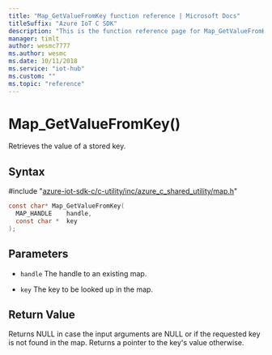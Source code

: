 ```yaml
---                             
title: "Map_GetValueFromKey function reference | Microsoft Docs" 
titleSuffix: "Azure IoT C SDK"            
description: "This is the function reference page for Map_GetValueFromKey() in the Azure IoT C SDK. This SDK is used with the Azure IoT Hub and Azure IoT Hub Device Provisioning Service"            
manager: timlt                 
author: wesmc7777              
ms.author: wesmc               
ms.date: 10/11/2018                    
ms.service: "iot-hub"             
ms.custom: ""                
ms.topic: "reference"        
---                            
```


# Map_GetValueFromKey()

Retrieves the value of a stored key.

## Syntax

\#include "[azure-iot-sdk-c/c-utility/inc/azure_c_shared_utility/map.h](../map-h.md)"  
```C
const char* Map_GetValueFromKey(
  MAP_HANDLE    handle,
  const char *  key
);
```

## Parameters
* `handle` The handle to an existing map. 

* `key` The key to be looked up in the map.

## Return Value
Returns NULL in case the input arguments are NULL or if the requested key is not found in the map. Returns a pointer to the key's value otherwise.


